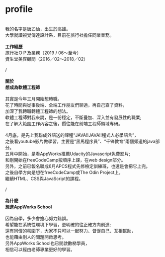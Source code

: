 # profile

<br>
我的名字是唐乙仙，出生於高雄。<br>
大學就讀視覺傳達設計系，目前在旅行社擔任同業業務。<br>
<br>
<b>工作經歷</b><br>
旅行社ＯＰ及業務（2019 / 06～至今）<br>
資生堂美容顧問（2016／02～2018／02）<br>
<br>
/<br>
<br>
<b>關於</b><br>
<b>想成為軟體工程師</b><br>
<br>
其實是今年三月開始想轉職。<br>
花了時間與從事後端、全端工作朋友們聊過，再自己查了資料，<br>
加深了我轉職轉體工程師的想法。<br>
軟體工程師對我來說，是一份穩定，不斷疊加、深入並有發展性的職業;<br>
在了解大範圍工作內容之後，嚮往能在前端工程師領域專研。<br>
<br>
4月底，是先上我聯成外語送的課程“JAVA!!JAVA!!程式人必學語言”，<br>
之後看youtube影片做學習，主要是“黑馬程序員”、“千锋教育”兩個頻道的java部分。<br>
五月中開始，是看AppWorks推薦Udacity的Javascript免費影片;<br>
和剛開始在freeCodeCamp按順序上課，在web design部分。<br>
另外，之前已報名聯成6月APCS程式先修檢定訓練班，也還是會把它上完。<br>
之後自學方向是想在freeCodeCamp或The Odin Project上，<br>
繼續HTML、CSS與JavaScript的課程。<br>
<br>
/<br>
<br>
<b>為什麼</b><br>
<b>想進AppWorks School</b><br>
<br>
因為自學，多少會擔心努力錯誤。<br>
希望能在系統性環境下學習，更明確的往正確方向前進;<br>
還有同儕的氛圍下，大家不只可以一起努力、督促自己、互相幫助，<br>
也能藉由別人的問題開啟思考。<br>
另外AppWorks School也已開啟數梯學員，<br>
相信可以經由老師專業更好的學習。<br>
<br>
<br>


